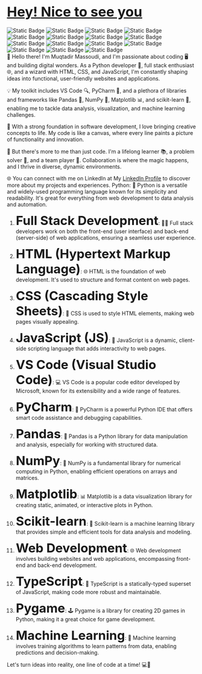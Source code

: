 <h1><span style="font-size: 36px;"><a href='https://github.com/MadihaMassoudi'>Hey! Nice to see you</a></span></h1>
<div><img alt="Static Badge" src="https://img.shields.io/badge/🌐%20JavaScript-blue"> <img alt="Static Badge" src="https://img.shields.io/badge/💅%20CSS-pink"> <img alt="Static Badge" src="https://img.shields.io/badge/📄%20HTML-orange"> <img alt="Static Badge" src="https://img.shields.io/badge/🦕%20TypeJS-violet"> <img alt="Static Badge" src="https://img.shields.io/badge/🐍%20Python-purple"> <img alt="Static Badge" src="https://img.shields.io/badge/🧮%20Numpy-grey"> <img alt="Static Badge" src="https://img.shields.io/badge/📈%20Matplotlib-violet"> <img alt="Static Badge" src="https://img.shields.io/badge/🕹️%20PyGame-darkblue"> <img alt="Static Badge" src="https://img.shields.io/badge/💻%20VS%20Code-black"> <img alt="Static Badge" src="https://img.shields.io/badge/🧙%20PyCharm-darkpurple"> <img alt="Static Badge" src="https://img.shields.io/badge/💼%20Freelancer-lightblue"> <img alt="Static Badge" src="https://img.shields.io/badge/📚%20Scikit%20learn-red"> <img alt="Static Badge" src="https://img.shields.io/badge/➖%20Linear%20Regression-darkgreen"> <img alt="Static Badge" src="https://img.shields.io/badge/🔄%20Logistic%20Regression-lightgreen"> <img alt="Static Badge" src="https://img.shields.io/badge/🤖%20Machine%20Learning-darkred"></div>
👋 Hello there! I'm Muqtadir Massoudi, and I'm passionate about coding 🖥️ and building digital wonders. As a Python developer 🐍, full stack enthusiast 🌐, and a wizard with HTML, CSS, and JavaScript, I'm constantly shaping ideas into functional, user-friendly websites and applications.

💡 My toolkit includes VS Code 🔍, PyCharm 🐍, and a plethora of libraries and frameworks like Pandas 🐼, NumPy 🔢, Matplotlib 📊, and scikit-learn 🧠, enabling me to tackle data analysis, visualization, and machine learning challenges.

🚀 With a strong foundation in software development, I love bringing creative concepts to life. My code is like a canvas, where every line paints a picture of functionality and innovation.

🌟 But there's more to me than just code. I'm a lifelong learner 📚, a problem solver 🧩, and a team player 🤝. Collaboration is where the magic happens, and I thrive in diverse, dynamic environments.

🌐 You can connect with me on LinkedIn at My <a href='https://www.linkedin.com/in/muqtadir-massoudi-a29195226/'>LinkedIn Profile</a> to discover more about my projects and experiences.
Python: 🐍 Python is a versatile and widely-used programming language known for its simplicity and readability. It's great for everything from web development to data analysis and automation.

1) <span style="font-size: 33px;"><b>Full Stack Development</b></span>: 👨‍💻 Full stack developers work on both the front-end (user interface) and back-end (server-side) of web applications, ensuring a seamless user experience.

2) <span style="font-size: 33px;"><b>HTML (Hypertext Markup Language)</b></span>: 🌐 HTML is the foundation of web development. It's used to structure and format content on web pages.

3) <span style="font-size: 33px;"><b>CSS (Cascading Style Sheets)</b></span>: 🎨 CSS is used to style HTML elements, making web pages visually appealing.

4) <span style="font-size: 33px;"><b>JavaScript (JS)</b></span>: 🚀 JavaScript is a dynamic, client-side scripting language that adds interactivity to web pages.

5) <span style="font-size: 33px;"><b>VS Code (Visual Studio Code)</b></span>: 💻 VS Code is a popular code editor developed by Microsoft, known for its extensibility and a wide range of features.

6) <span style="font-size: 33px;"><b>PyCharm</b></span>: 🐍 PyCharm is a powerful Python IDE that offers smart code assistance and debugging capabilities.

7) <span style="font-size: 33px;"><b>Pandas</b></span>: 🐼 Pandas is a Python library for data manipulation and analysis, especially for working with structured data.

8) <span style="font-size: 33px;"><b>NumPy</b></span>: 🔢 NumPy is a fundamental library for numerical computing in Python, enabling efficient operations on arrays and matrices.

9) <span style="font-size: 33px;"><b>Matplotlib</b></span>: 📊 Matplotlib is a data visualization library for creating static, animated, or interactive plots in Python.

10) <span style="font-size: 33px;"><b>Scikit-learn</b></span>: 🤖 Scikit-learn is a machine learning library that provides simple and efficient tools for data analysis and modeling.

11) <span style="font-size: 33px;"><b>Web Development</b></span>: 🌐 Web development involves building websites and web applications, encompassing front-end and back-end development.

12) <span style="font-size: 33px;"><b>TypeScript</b></span>: 🧰 TypeScript is a statically-typed superset of JavaScript, making code more robust and maintainable.

13) <span style="font-size: 33px;"><b>Pygame</b></span>: 🕹️ Pygame is a library for creating 2D games in Python, making it a great choice for game development.

14) <span style="font-size: 33px;"><b>Machine Learning</b></span>: 🤖 Machine learning involves training algorithms to learn patterns from data, enabling predictions and decision-making.

Let's turn ideas into reality, one line of code at a time! 💻🚀
